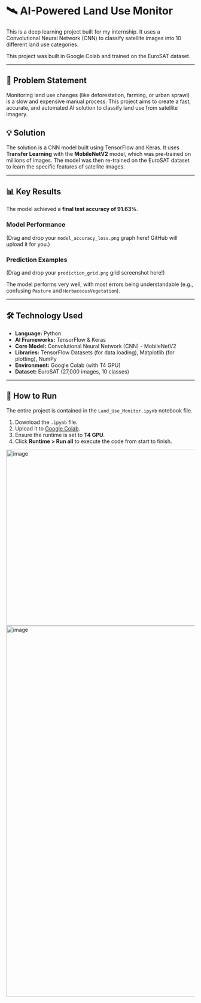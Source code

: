 # 🛰️ AI-Powered Land Use Monitor

This is a deep learning project built for my internship. It uses a Convolutional Neural Network (CNN) to classify satellite images into 10 different land use categories.

This project was built in Google Colab and trained on the EuroSAT dataset.

---

## 🎯 Problem Statement

Monitoring land use changes (like deforestation, farming, or urban sprawl) is a slow and expensive manual process. This project aims to create a fast, accurate, and automated AI solution to classify land use from satellite imagery.

## 💡 Solution

The solution is a CNN model built using TensorFlow and Keras. It uses **Transfer Learning** with the **MobileNetV2** model, which was pre-trained on millions of images. The model was then re-trained on the EuroSAT dataset to learn the specific features of satellite images.

---

## 📊 Key Results

The model achieved a **final test accuracy of 91.63%**.

### Model Performance
(Drag and drop your `model_accuracy_loss.png` graph here! GitHub will upload it for you.)

### Prediction Examples
(Drag and drop your `prediction_grid.png` grid screenshot here!)

The model performs very well, with most errors being understandable (e.g., confusing `Pasture` and `HerbaceousVegetation`).

---

## 🛠️ Technology Used

* **Language:** Python
* **AI Frameworks:** TensorFlow & Keras
* **Core Model:** Convolutional Neural Network (CNN) - MobileNetV2
* **Libraries:** TensorFlow Datasets (for data loading), Matplotlib (for plotting), NumPy
* **Environment:** Google Colab (with T4 GPU)
* **Dataset:** EuroSAT (27,000 images, 10 classes)

---

## 🚀 How to Run

The entire project is contained in the `Land_Use_Monitor.ipynb` notebook file.

1.  Download the `.ipynb` file.
2.  Upload it to [Google Colab](https://colab.research.google.com/).
3.  Ensure the runtime is set to **T4 GPU**.
4.  Click **Runtime > Run all** to execute the code from start to finish.
<img width="1010" height="470" alt="image" src="https://github.com/user-attachments/assets/8bb9d5ea-7889-40e0-8074-c29653b0d7fa" />
<img width="945" height="990" alt="image" src="https://github.com/user-attachments/assets/ee9b10cf-a33d-4dcb-9542-e39f07fb307b" />

